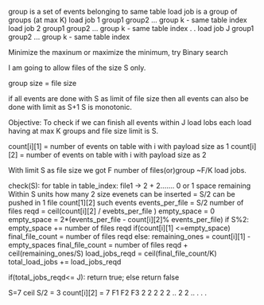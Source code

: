 group is a set of events belonging to same table
load job is a group of groups (at max K)
load job 1 group1 group2 ... group k - same table index
load job 2 group1 group2 ... group k - same table index
.
.
load job J group1 group2 ... group k - same table index

Minimize the maxinum or maximize the minimum, try Binary search

I am going to allow files of the size S only.

group size = file size

if all events are done with S as limit of file size then 
all events can also be done with limit as S+1
S is monotonic.

Objective: To check if we can finish all events within J
           load lobs each load having at max K groups and 
           file size limit is S.

count[i][1] = number of events on table with i with payload size as 1
count[i][2] = number of events on table with i with payload size as 2

With limit S as file size we got F number of files(or)group ~F/K load jobs.

check(S):
for table in table_index:
    file1 -> 2 + 2....... 0 or 1 space remaining
    Within S units how many 2 size evenets can be inserted = S/2 can be pushed in 1 file
    count[1][2] such events
    events_per_file = S/2
    number of files reqd = ceil(count[i][2] / evebts_per_file )
    empty_space = 0
    empty_space = 2*(events_per_file - count[i][2]% events_per_file)
    if S%2:
        empty_space += number of files reqd
    if(count[i][1] <=empty_space)
        final_file_count = number of files reqd
    else:
        remaining_ones = count[i][1] - empty_spaces
        final_file_count = number of files reqd + ceil(remaining_ones/S)
    load_jobs_reqd = ceil(final_file_count/K)
    total_load_jobs += load_jobs_reqd

if(total_jobs_reqd<= J):
    return true;
else return false    

S=7
ceil S/2 = 3
count[i][2] = 7 
F1 F2 F3
2  2  2
2  2  ..
2  2  ..
.  .  .